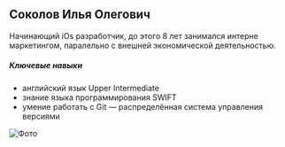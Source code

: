 ## Соколов Илья Олегович ##

Начинающий iOs разработчик, до этого 8 лет занимался интерне маркетингом, паралельно с внешней экономической деятельностью.

##### Ключевые навыки #####

* английский язык Upper Intermediate
* знание языка программирования  SWIFT
* умение работать c Git — распределённая система управления версиями

![Фото](/Users/sokol8807/Documents/NetologyGit/Resume/img/Sokolov.jpeg)
